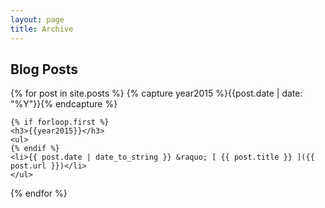 ```yaml
---
layout: page
title: Archive
---
```


## Blog Posts

{% for post in site.posts %}
	{% capture year2015 %}{{post.date | date: "%Y"}}{% endcapture %}
  
	{% if forloop.first %}
	<h3>{{year2015}}</h3>
	<ul>
	{% endif %}
	<li>{{ post.date | date_to_string }} &raquo; [ {{ post.title }} ]({{ post.url }})</li>
	</ul>
  
{% endfor %}